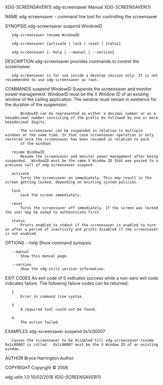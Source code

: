 XDG-SCREENSAVER(1)                                                                          xdg-screensaver Manual                                                                         XDG-SCREENSAVER(1)

NAME
       xdg-screensaver - command line tool for controlling the screensaver

SYNOPSIS
       xdg-screensaver suspend WindowID

       xdg-screensaver resume WindowID

       xdg-screensaver {activate | lock | reset | status}

       xdg-screensaver {--help | --manual | --version}

DESCRIPTION
       xdg-screensaver provides commands to control the screensaver.

       xdg-screensaver is for use inside a desktop session only. It is not recommended to use xdg-screensaver as root.

COMMANDS
       suspend WindowID
           Suspends the screensaver and monitor power management.  WindowID must be the X Window ID of an existing window of the calling application. The window must remain in existence for the duration of
           the suspension.

           WindowID can be represented as either a decimal number or as a hexadecimal number consisting of the prefix 0x followed by one or more hexadecimal digits.

           The screensaver can be suspended in relation to multiple windows at the same time. In that case screensaver operation is only restored once the screensaver has been resumed in relation to each
           of the windows

       resume WindowID
           Resume the screensaver and monitor power management after being suspended.  WindowID must be the same X Window ID that was passed to a previous call of xdg-screensaver suspend

       activate
           Turns the screensaver on immediately. This may result in the screen getting locked, depending on existing system policies.

       lock
           Lock the screen immediately.

       reset
           Turns the screensaver off immediately. If the screen was locked the user may be asked to authenticate first.

       status
           Prints enabled to stdout if the screensaver is enabled to turn on after a period of inactivity and prints disabled if the screensaver is not enabled.

OPTIONS
       --help
           Show command synopsis.

       --manual
           Show this manual page.

       --version
           Show the xdg-utils version information.

EXIT CODES
       An exit code of 0 indicates success while a non-zero exit code indicates failure. The following failure codes can be returned:

       1
           Error in command line syntax.

       3
           A required tool could not be found.

       4
           The action failed.

EXAMPLES
           xdg-screensaver suspend 0x1c00007

       Causes the screensaver to be disabled till xdg-screensaver resume 0x1c00007 is called.  0x1c00007 must be the X Window ID of an existing window.

AUTHOR
       Bryce Harrington
           Author.

COPYRIGHT
       Copyright © 2006

xdg-utils 1.0                                                                                     10/02/2018                                                                               XDG-SCREENSAVER(1)
